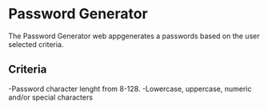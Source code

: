 # Password Generator
The Password Generator web appgenerates a passwords based on the user selected criteria.

## Criteria
-Password character lenght from 8-128.
-Lowercase, uppercase, numeric and/or special characters
